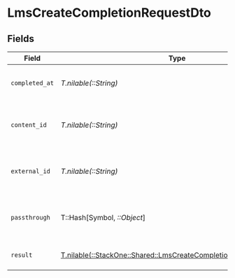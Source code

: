 # LmsCreateCompletionRequestDto


## Fields

| Field                                                                                                                            | Type                                                                                                                             | Required                                                                                                                         | Description                                                                                                                      | Example                                                                                                                          |
| -------------------------------------------------------------------------------------------------------------------------------- | -------------------------------------------------------------------------------------------------------------------------------- | -------------------------------------------------------------------------------------------------------------------------------- | -------------------------------------------------------------------------------------------------------------------------------- | -------------------------------------------------------------------------------------------------------------------------------- |
| `completed_at`                                                                                                                   | *T.nilable(::String)*                                                                                                            | :heavy_minus_sign:                                                                                                               | The date the content was completed                                                                                               | 2021-07-21T14:00:00.000Z                                                                                                         |
| `content_id`                                                                                                                     | *T.nilable(::String)*                                                                                                            | :heavy_minus_sign:                                                                                                               | The content ID associated with this completion                                                                                   | 16873-ENG-VIDEO-1                                                                                                                |
| `external_id`                                                                                                                    | *T.nilable(::String)*                                                                                                            | :heavy_minus_sign:                                                                                                               | The external ID associated with this completion                                                                                  | SOFTWARE-ENG-LV1-TRAINING-VIDEO-1-COMPLETION                                                                                     |
| `passthrough`                                                                                                                    | T::Hash[Symbol, *::Object*]                                                                                                      | :heavy_minus_sign:                                                                                                               | Value to pass through to the provider                                                                                            | {<br/>"other_known_names": "John Doe"<br/>}                                                                                      |
| `result`                                                                                                                         | [T.nilable(::StackOne::Shared::LmsCreateCompletionRequestDtoResult)](../../models/shared/lmscreatecompletionrequestdtoresult.md) | :heavy_minus_sign:                                                                                                               | The result of the completion                                                                                                     |                                                                                                                                  |
